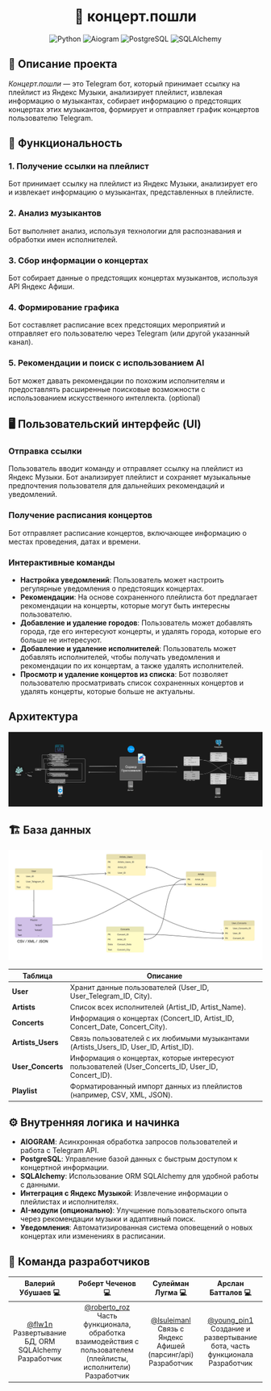 <h1 align="center">🎵 концерт.пошли</h1>

<div align="center">

![Python](https://img.shields.io/badge/Python-3776AB?style=for-the-badge&logo=python&logoColor=white)
![Aiogram](https://img.shields.io/badge/Aiogram-000000?style=for-the-badge&logo=python&logoColor=white)
![PostgreSQL](https://img.shields.io/badge/PostgreSQL-4169E1?style=for-the-badge&logo=postgresql&logoColor=white)
![SQLAlchemy](https://img.shields.io/badge/SQLAlchemy-000000?style=for-the-badge&logo=sqlalchemy&logoColor=white)

</div>


## 📄 Описание проекта

*Концерт.пошли* — это Telegram бот, который принимает ссылку на плейлист из Яндекс Музыки, анализирует плейлист, извлекая информацию о музыкантах, собирает информацию о предстоящих концертах этих музыкантов, формирует и отправляет график концертов пользователю Telegram.

## 🎯 Функциональность

### 1. Получение ссылки на плейлист
Бот принимает ссылку на плейлист из Яндекс Музыки, анализирует его и извлекает информацию о музыкантах, представленных в плейлисте.

### 2. Анализ музыкантов
Бот выполняет анализ, используя технологии для распознавания и обработки имен исполнителей.

### 3. Сбор информации о концертах
Бот собирает данные о предстоящих концертах музыкантов, используя API Яндекс Афиши.

### 4. Формирование графика
Бот составляет расписание всех предстоящих мероприятий и отправляет его пользователю через Telegram (или другой указанный канал).

### 5. Рекомендации и поиск с использованием AI
Бот может давать рекомендации по похожим исполнителям и предоставлять расширенные поисковые возможности с использованием искусственного интеллекта. (optional)

## 🖥️ Пользовательский интерфейс (UI)

### Отправка ссылки
Пользователь вводит команду и отправляет ссылку на плейлист из Яндекс Музыки. Бот анализирует плейлист и сохраняет музыкальные предпочтения пользователя для дальнейших рекомендаций и уведомлений.

### Получение расписания концертов
Бот отправляет расписание концертов, включающее информацию о местах проведения, датах и времени.

### Интерактивные команды
- **Настройка уведомлений**: Пользователь может настроить регулярные уведомления о предстоящих концертах.
- **Рекомендации**: На основе сохраненного плейлиста бот предлагает рекомендации на концерты, которые могут быть интересны пользователю.
- **Добавление и удаление городов**: Пользователь может добавлять города, где его интересуют концерты, и удалять города, которые его больше не интересуют.
- **Добавление и удаление исполнителей**: Пользователь может добавлять исполнителей, чтобы получать уведомления и рекомендации по их концертам, а также удалять исполнителей.
- **Просмотр и удаление концертов из списка**: Бот позволяет пользователю просматривать список сохраненных концертов и удалять концерты, которые больше не актуальны.


## Архитектура
![Диаграмма архитектуры](architecture-diagram.jpg)

## 🏗️ База данных
![Диаграмма архитектуры](data-base.jpg)


| Таблица          | Описание                                                                                   |
|------------------|--------------------------------------------------------------------------------------------|
| **User**         | Хранит данные пользователей (User_ID, User_Telegram_ID, City).                             |
| **Artists**      | Список всех исполнителей (Artist_ID, Artist_Name).                                         |
| **Concerts**     | Информация о концертах (Concert_ID, Artist_ID, Concert_Date, Concert_City).                 |
| **Artists_Users**| Связь пользователей с их любимыми музыкантами (Artists_Users_ID, User_ID, Artist_ID).       |
| **User_Concerts**| Информация о концертах, которые интересуют пользователей (User_Concerts_ID, User_ID, Concert_ID). |
| **Playlist**     | Форматированный импорт данных из плейлистов (например, CSV, XML, JSON).                    |

## ⚙️ Внутренняя логика и начинка

- **AIOGRAM**: Асинхронная обработка запросов пользователей и работа с Telegram API.
- **PostgreSQL**: Управление базой данных с быстрым доступом к концертной информации.
- **SQLAlchemy**: Использование ORM SQLAlchemy для удобной работы с данными.
- **Интеграция с Яндекс Музыкой**: Извлечение информации о плейлистах и исполнителях.
- **AI-модули (опционально)**: Улучшение пользовательского опыта через рекомендации музыки и адаптивный поиск.
- **Уведомления**: Автоматизированная система оповещений о новых концертах или изменениях в расписании.


## 👥 Команда разработчиков

| Валерий Убушаев 💻 | Роберт Чеченов 💻 | Сулейман Лугма 💻 | Арслан Батталов 💻 |
|:----------------:|:--------------:|:--------------:|:---------------:|
| [@flw1n](https://t.me/flw1n)<br>Развертывание БД, ORM SQLAlchemy<br>Разработчик | [@roberto_roz](https://t.me/roberto_roz)<br>Часть функционала, обработка взаимодействия с пользователем (плейлисты, исполнители)<br>Разработчик | [@lsuleimanl](https://t.me/lsuleimanl)<br>Связь с Яндекс Афишей (парсинг/api)<br>Разработчик | [@young_pin1](https://t.me/young_pin1)<br>Создание и развертывание бота, часть функционала<br>Разработчик |

